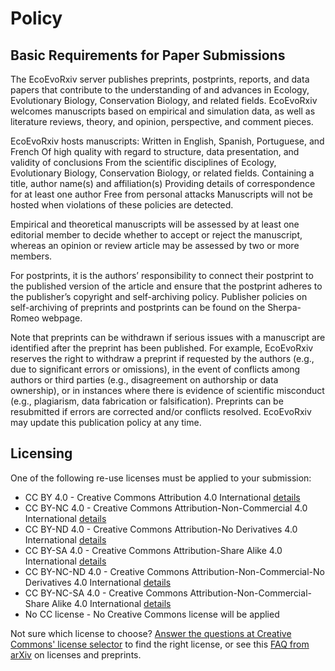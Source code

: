 # Policy

## Basic Requirements for Paper Submissions

The EcoEvoRxiv server publishes preprints, postprints, reports, and data papers that contribute to the understanding of and advances in Ecology, Evolutionary Biology, Conservation Biology, and related fields. EcoEvoRxiv welcomes manuscripts based on empirical and simulation data, as well as literature reviews, theory, and opinion, perspective, and comment pieces.

EcoEvoRxiv hosts manuscripts:
Written in English, Spanish,  Portuguese, and French
Of high quality with regard to structure, data presentation, and validity of conclusions
From the scientific disciplines of Ecology, Evolutionary Biology, Conservation Biology, or related fields.
Containing a title, author name(s) and affiliation(s)
Providing details of  correspondence for at least one author
Free from personal attacks
Manuscripts will not be hosted when violations of these policies are detected.

Empirical and theoretical manuscripts will be assessed by at least one editorial member to decide whether to accept or reject the manuscript, whereas an opinion or review article may be assessed by two or more members.

For postprints, it is the authors’ responsibility to connect their postprint to the published version of the article and ensure that the postprint adheres to the publisher’s copyright and self-archiving policy. Publisher policies on self-archiving of preprints and postprints can be found on the Sherpa-Romeo webpage.

Note that preprints can be withdrawn if serious issues with a manuscript are identified after the preprint has been published. For example, EcoEvoRxiv reserves the right to withdraw a preprint if requested by the authors (e.g., due to significant errors or omissions), in the event of conflicts among authors or third parties (e.g., disagreement on authorship or data ownership), or in instances where there is evidence of scientific misconduct (e.g., plagiarism, data fabrication or falsification). Preprints can be resubmitted if errors are corrected and/or conflicts resolved.
EcoEvoRxiv may update this publication policy at any time.

## Licensing

One of the following re-use licenses must be applied to your submission:
 - CC BY 4.0 - Creative Commons Attribution 4.0 International [details](https://creativecommons.org/licenses/by/4.0/)
 - CC BY-NC 4.0 - Creative Commons Attribution-Non-Commercial 4.0 International [details](https://creativecommons.org/licenses/by-nc/4.0/)
 - CC BY-ND 4.0 - Creative Commons Attribution-No Derivatives 4.0 International [details](https://creativecommons.org/licenses/by-nd/4.0/)
 - CC BY-SA 4.0 - Creative Commons Attribution-Share Alike 4.0 International [details](https://creativecommons.org/licenses/by-sa/4.0/)
 - CC BY-NC-ND 4.0 - Creative Commons Attribution-Non-Commercial-No Derivatives 4.0 International [details](https://creativecommons.org/licenses/by-nc-nd/4.0/)
 - CC BY-NC-SA 4.0 - Creative Commons Attribution-Non-Commercial-Share Alike 4.0 International [details](https://creativecommons.org/licenses/by-nc-sa/4.0/)
 - No CC license - No Creative Commons license will be applied
 
Not sure which license to choose? [Answer the questions at Creative Commons' license selector](https://creativecommons.org/choose/) to find the right license, or see this [FAQ from arXiv](https://arxiv.org/help/license) on licenses and preprints.


